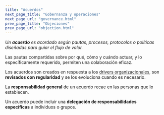 ```yaml
---
title: "Acuerdos"
next_page_title: "Gobernanza y operaciones"
next_page_url: "governance.html"
prev_page_title: "Objeciones"
prev_page_url: "objection.html"
---
```



_Un **acuerdo** es acordado según pautas, procesos, protocolos o políticas diseñadas para guiar el flujo de valor._

Las pautas compartidas sobre por qué, cómo y cuándo actuar, y lo específicamente requerido, permiten una colaboración eficaz.

Los acuerdos son creados en respuesta a los <a href="glossary.html#entry-organizational-driver" class="glossary-tooltip" data-toggle="tooltip" title="Motivante de la organización: Un motivante es la razón de una persona o grupo para responder a una situación específica. Un motivante es considerado un **motivante organizacional** si responder a este ayudaría a la organización generar valor, eliminar desperdicio o evitar consecuencias no deseadas.">drivers organizacionales</a>, son **revisados con regularidad** y se los evoluciona cuando es necesario.

La **responsabilidad general** de un acuerdo recae en las personas que lo establecen.

Un acuerdo puede incluir una **delegación de responsabilidades específicas** a individuos o grupos.
